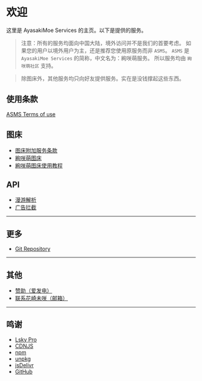 # 欢迎

这里是 AyasakiMoe Services 的主页。以下是提供的服务。

> 注意：所有的服务均面向中国大陆，境外访问并不是我们的首要考虑。
> 如果您的用户以境外用户为主，还是推荐您使用原服务而非 `ASMS`。
> `ASMS` 是 `AyasakiMoe Services` 的简称，中文名为：絢咲萌服务。
> 所以服务均由 `絢咲萌社区` 支持。

> 除图床外，其他服务均只向好友提供服务。实在是没钱撑起这些东西。

## 使用条款
[ASMS Terms of use](terms-of-use.md)

## 图床
- [图床附加服务条款](./service/imagehost/imghost-rules.md)
- [絢咲萌图床](./service/imagehost/imghost.md)
- [絢咲萌图床使用教程](./service/imagehost/imghost-tutorial.md)

## API

- [漫游解析](./service/api/BiliRoaming.md)
- [广告拦截](./service/api/ADH.md)

---

## 更多

- [Git Repository](./service/Git/gitea.md)

---

## 其他
- [赞助（爱发电）](https://afdian.net/@miraipip)
- [联系花崎未咲（邮箱）](mailto:mirai@lolicon.team)

---

## 鸣谢
- [Lsky Pro](https://www.lsky.pro)
- [CDNJS](https://cdnjs.com)
- [npm](https://npmjs.com)
- [unpkg](https://unpkg.com)
- [jsDelivr](https://jsdelivr.com)
- [GitHub](https://github.com)